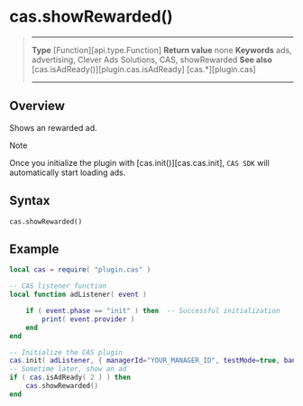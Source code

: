 # cas.showRewarded()

> --------------------- ------------------------------------------------------------------------------------------
> __Type__              [Function][api.type.Function]
> __Return value__      none
> __Keywords__          ads, advertising, Clever Ads Solutions, CAS, showRewarded
> __See also__          [cas.isAdReady()][plugin.cas.isAdReady]
>						[cas.*][plugin.cas]
> --------------------- ------------------------------------------------------------------------------------------


## Overview

Shows an rewarded ad.

<div class="guide-notebox">
<div class="notebox-title">Note</div>

Once you initialize the plugin with [cas.init()][cas.cas.init], `CAS SDK` will automatically start loading ads. 

</div>


## Syntax

    cas.showRewarded()

## Example

``````lua
local cas = require( "plugin.cas" )

-- CAS listener function
local function adListener( event )

	if ( event.phase == "init" ) then  -- Successful initialization
		print( event.provider )
	end
end

-- Initialize the CAS plugin
cas.init( adListener, { managerId="YOUR_MANAGER_ID", testMode=true, banner=false, interstitial=false, rewarded=true, appReturn=false } )
-- Sometime later, show an ad
if ( cas.isAdReady( 2 ) ) then
	cas.showRewarded()
end
``````